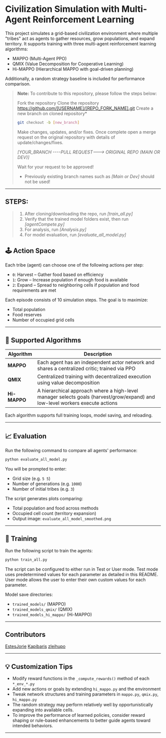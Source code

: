 
# Civilization Simulation with Multi-Agent Reinforcement Learning

This project simulates a grid-based civilization environment where multiple "tribes" act as agents to gather resources, grow populations, and expand territory. It supports training with three multi-agent reinforcement learning algorithms:

- MAPPO (Multi-Agent PPO)
- QMIX (Value Decomposition for Cooperative Learning)
- Hi-MAPPO (Hierarchical MAPPO with goal-driven planning)

Additionally, a random strategy baseline is included for performance comparison.

> **Note:** To contribute to this repository, please follow the steps below:
>
> Fork the repository 
> Clone the repository https://github.com/[USERNAME]/[REPO_FORK_NAME].git
> Create a new branch on cloned repository* 
>
>```bash 
>git checkout -b [new_branch]
>```
> Make changes, updates, and/or fixes. Once complete open a merge request on the original repository with details of update/changes/fixes. 
>
>*[YOUR_BRANCH ----PULL REQUEST---> ORIGINAL REPO (MAIN OR DEV)]*
>
> Wait for your request to be approved!
>
> * Previously existing branch names such as *[Main or Dev]* should not be used!
---

## STEPS:

> 1. After cloning/downloading the repo, run *[train_all.py]*
> 2. Verify that the trained model folders exist, then run *[agentCompete.py]*
> 3. For analysis, run *[Analysis.py]*
> 4. For model evaluation, run *[evaluate_all_model.py]*


## 🕹️ Action Space

Each tribe (agent) can choose one of the following actions per step:

- `0`: Harvest – Gather food based on efficiency  
- `1`: Grow – Increase population if enough food is available  
- `2`: Expand – Spread to neighboring cells if population and food requirements are met  

Each episode consists of 10 simulation steps. The goal is to maximize:

- Total population  
- Food reserves  
- Number of occupied grid cells  

---

## 🤖 Supported Algorithms

| Algorithm    | Description |
|--------------|-------------|
| **MAPPO**    | Each agent has an independent actor network and shares a centralized critic; trained via PPO |
| **QMIX**     | Centralized training with decentralized execution using value decomposition |
| **Hi-MAPPO** | A hierarchical approach where a high-level manager selects goals (harvest/grow/expand) and low-level workers execute actions |

Each algorithm supports full training loops, model saving, and reloading.

---

## 📈 Evaluation

Run the following command to compare all agents' performance:

```bash
python evaluate_all_model.py
```

You will be prompted to enter:
- Grid size (e.g. `5 5`)
- Number of generations (e.g. `1000`)
- Number of initial tribes (e.g. `3`)

The script generates plots comparing:
- Total population and food across methods
- Occupied cell count (territory expansion)
- Output image: `evaluate_all_model_smoothed.png`

---

## 🏁 Training

Run the following script to train the agents:

```bash
python train_all.py
```

The script can be configured to either run in Test or User mode. Test mode uses predetermined values for each parameter as detailed in this README. User mode allows the user to enter their own custom values for each parameter.  

Model save directories:
- `trained_models/` (MAPPO)
- `trained_models_qmix/` (QMIX)
- `trained_models_hi_mappo/` (Hi-MAPPO)

--- 
## Contributors

[EstesJorie](https://github.com/EstesJorie)
[Kapibaris](https://github.com/Kapibaris)
[zleihupo](https://github.com/zleihupo)

---

## 💡 Customization Tips

- Modify reward functions in the `_compute_rewards()` method of each `*_env_*.py`
- Add new actions or goals by extending `hi_mappo.py` and the environment
- Tweak network structures and training parameters in `mappo.py`, `qmix.py`, `hi_mappo.py`
- The random strategy may perform relatively well by opportunistically expanding into available cells.
- To improve the performance of learned policies, consider reward shaping or rule-based enhancements to better guide agents toward intended behaviors.

---
